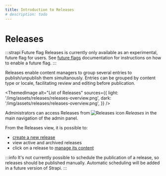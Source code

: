 ```yaml
---
title: Introduction to Releases
# description: todo
---
```


# Releases <FutureBadge /> <EnterpriseBadge />

:::strapi Future flag
Releases is currently only available as an experimental, future flag for <EnterpriseBadge /> users. See [future flags](/dev-docs/configurations/future-flags) documentation for instructions on how to enable a future flag.
:::

Releases enable content managers to group several entries to publish/unpublish them simultanously. Entries can be grouped by content type or locale, facilitating review and editing before publication.

<!-- TODO: add actual screenshots for both light and dark modes -->
<ThemedImage
  alt="List of Releases"
  sources={{
    light: '/img/assets/releases/releases-overview.png',
    dark: '/img/assets/releases/releases-overview.png',
  }}
/>

<!-- TODO: annotate screenshots to add numbers -->

<!-- TODO: update Releases icon with the neutral version -->
Administrators can access Releases from ![Releases icon](/img/assets/icons/releases.svg) _Releases_ in the main navigation of the admin panel.

From the Releases view, it is possible to:

<!-- TODO: add numbers to reflect screenshot -->
- [create a new release](/user-docs/releases/creating-a-release)
- view active and archived releases
- click on a release to [manage its content](/user-docs/releases/managing-a-release)

:::info
It's not currently possible to schedule the publication of a release, so releases should be published manually. Automatic scheduling will be added in a future version of Strapi.
:::
